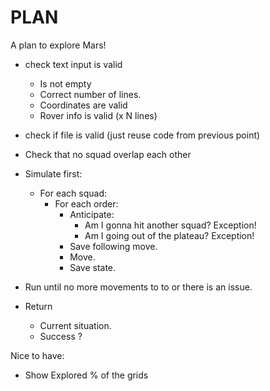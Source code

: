 # PLAN

A plan to explore Mars!

- check text input is valid
    - Is not empty
    - Correct number of lines.
    - Coordinates are valid
    - Rover info is valid (x N lines)
- check if file is valid (just reuse code from previous point)
- Check that no squad overlap each other

- Simulate first:
  - For each squad:
    - For each order:
        - Anticipate:
            - Am I gonna hit another squad? Exception!
            - Am I going out of the plateau? Exception!
        - Save following move.
        - Move.
        - Save state.


- Run until no more movements to to or there is an issue.

- Return
  - Current situation.
  - Success ?


Nice to have:
- Show Explored % of the grids

